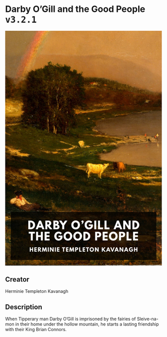 
# Darby O’Gill and the Good People <kbd>v3.2.1</kbd>

<center>
  <img src="./cover-1024.jpg"/>
</center>

## Creator
Herminie Templeton Kavanagh

## Description
When Tipperary man Darby O’Gill is imprisoned by the fairies of Sleive-na-mon in their home under the hollow mountain, he starts a lasting friendship with their King Brian Connors.
